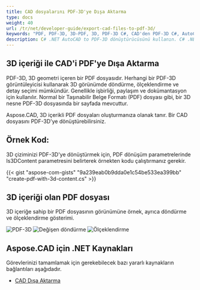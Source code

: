 ```yaml
---
title: CAD dosyalarını PDF-3D'ye Dışa Aktarma
type: docs
weight: 40
url: /tr/net/developer-guide/export-cad-files-to-pdf-3d/
keywords: "PDF, PDF-3D, 3D-PDF, 3D, PDF-3D C#, CAD'den PDF-3D C#, AutoCAD'i dönüştür, AutoCAD'i pdf-3d'ye dönüştür"
description: C# .NET AutoCAD to PDF-3D dönüştürücüsünü kullanın. C# .NET'te 3D modeli PDF-3D'ye dönüştürebilirsiniz.
---
```


## **3D içeriği ile CAD'i PDF'ye Dışa Aktarma**

PDF-3D, 3D geometri içeren bir PDF dosyasıdır. Herhangi bir PDF-3D görüntüleyicisi kullanarak 3D görünümde döndürme, ölçeklendirme ve detay seçimi mümkündür. Genellikle işbirliği, paylaşım ve dokümantasyon için kullanılır. Normal bir Taşınabilir Belge Formatı (PDF) dosyası gibi, bir 3D nesne PDF-3D dosyasında bir sayfada mevcuttur.

Aspose.CAD, 3D içerikli PDF dosyaları oluşturmanıza olanak tanır. Bir CAD dosyasını PDF-3D'ye dönüştürebilirsiniz.

## **Örnek Kod:**

3D çiziminizi PDF-3D'ye dönüştürmek için, PDF dönüşüm parametrelerinde Is3DContent parametresini belirterek örnekten kodu çalıştırmanız gerekir.

{{< gist "aspose-com-gists" "9a239eab0b9dda0e1c54be533ea399bb" "create-pdf-with-3d-content.cs" >}}

## **3D içeriği olan PDF dosyası**

3D içeriğe sahip bir PDF dosyasının görünümüne örnek, ayrıca döndürme ve ölçeklendirme gösterimi.

![PDF-3D](/cad/_assets/guide/pdf-3d/result.png)
![Değişen döndürme](/cad/_assets/guide/pdf-3d/rotate.png)
![Ölçeklendirme](/cad/_assets/guide/pdf-3d/scaling.png)

## **Aspose.CAD için .NET Kaynakları**

Görevlerinizi tamamlamak için gerekebilecek bazı yararlı kaynakların bağlantıları aşağıdadır.

- [CAD Dışa Aktarma](/tr/cad/net/exporting-cad/)
